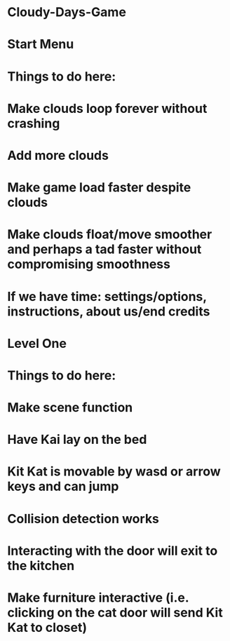 # Cloudy-Days-Game

# Start Menu

# Things to do here:
# Make clouds loop forever without crashing
# Add more clouds
# Make game load faster despite clouds
# Make clouds float/move smoother and perhaps a tad faster without compromising smoothness
# If we have time: settings/options, instructions, about us/end credits


# Level One

# Things to do here:
# Make scene function
# Have Kai lay on the bed
# Kit Kat is movable by wasd or arrow keys and can jump
# Collision detection works
# Interacting with the door will exit to the kitchen
# Make furniture interactive (i.e. clicking on the cat door will send Kit Kat to closet)
